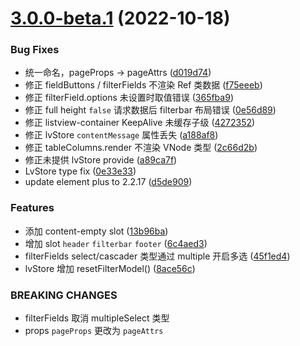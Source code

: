 # [3.0.0-beta.1](https://github.com/laomao800/vue-listview3/compare/v3.0.0-alpha.6...v3.0.0-beta.1) (2022-10-18)


### Bug Fixes

* 统一命名，pageProps -> pageAttrs ([d019d74](https://github.com/laomao800/vue-listview3/commit/d019d745ce3e23b22a4329d858fb17c5212fef9c))
* 修正 fieldButtons / filterFields 不渲染 Ref 类数据 ([f75eeeb](https://github.com/laomao800/vue-listview3/commit/f75eeeb6b9a7c1a50cf050883d5e7f6fe9af1c2a))
* 修正 filterField.options 未设置时取值错误 ([365fba9](https://github.com/laomao800/vue-listview3/commit/365fba97b98a6d227be7f48e6b1bea29b32bc197))
* 修正 full height `false` 请求数据后 filterbar 布局错误 ([0e56d89](https://github.com/laomao800/vue-listview3/commit/0e56d895714b807a71b0fef1e24a5dc11c9fdb51))
* 修正 listview-container KeepAlive 未缓存子级 ([4272352](https://github.com/laomao800/vue-listview3/commit/42723528850df235c3f39dc6c77c7e3e2e2f9e7c))
* 修正 lvStore `contentMessage` 属性丢失 ([a188af8](https://github.com/laomao800/vue-listview3/commit/a188af863b4d118802f5358e31cab3422b432edd))
* 修正 tableColumns.render 不渲染 VNode 类型 ([2c66d2b](https://github.com/laomao800/vue-listview3/commit/2c66d2b61ae60bec2233e0733eba1c17c5666472))
* 修正未提供 lvStore provide ([a89ca7f](https://github.com/laomao800/vue-listview3/commit/a89ca7fe57e2b6c06588c14f839904b77f0ba1a0))
* LvStore type fix ([0e33e33](https://github.com/laomao800/vue-listview3/commit/0e33e33412acea97005170a45c0dadbc3c2ff008))
* update element plus to 2.2.17 ([d5de909](https://github.com/laomao800/vue-listview3/commit/d5de9093ce7a5006d594e05949c22ef815a500c6))


### Features

* 添加 content-empty slot ([13b96ba](https://github.com/laomao800/vue-listview3/commit/13b96ba0349de1cfd26eb33c7895bc5f62eb0d9a))
* 增加 slot `header` `filterbar` `footer` ([6c4aed3](https://github.com/laomao800/vue-listview3/commit/6c4aed3cb398113e47ea27dffad527d873c83f1c))
* filterFields select/cascader 类型通过 multiple 开启多选 ([45f1ed4](https://github.com/laomao800/vue-listview3/commit/45f1ed48fe1304571cb61e88a7ac0a5ac92449e9))
* lvStore 增加 resetFilterModel() ([8ace56c](https://github.com/laomao800/vue-listview3/commit/8ace56c401b17b5d5865ce3c50b0939ce745eace))


### BREAKING CHANGES

* filterFields 取消 multipleSelect 类型
* props `pageProps` 更改为 `pageAttrs`



